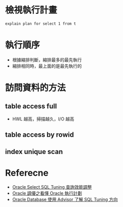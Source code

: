 # 檢視執行計畫
```bash
explain plan for select 1 from t
```

# 執行順序
- 根據縮排判斷，縮排最多的最先執行
- 縮排相同時，最上面的是最先執行的

# 訪問資料的方法
## table access full
- HWL 越高，掃描越久，I/O 越高

## table access by rowid
## index unique scan

# Referecne
- [Oracle Select SQL Tuning 查詢效能調整](https://tomkuo139.blogspot.com/2009/08/oracle-select-sql-tuning.html)
- [Oracle 調優之看懂 Oracle 執行計劃](https://iter01.com/511880.html)
- [Oracle Database 使用 Advisor 了解 SQL Tuning 方向](https://tomkuo139.blogspot.com/2010/03/oracle-database-advisor-sql-tuning.html)